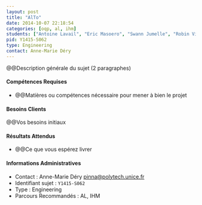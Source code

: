 ```yaml
---
layout: post
title: "AlTo"
date: 2014-10-07 22:18:54
categories: [oqp, al, ihm]
students: ["Antoine Lavail", "Eric Masoero", "Swann Jumelle", "Robin Vivant"]
pid: Y1415-S062
type: Engineering
contact: Anne-Marie Déry
---
```


@@Description générale du sujet (2 paragraphes)

#### Compétences Requises
* @@Matières ou compétences nécessaire pour mener à bien le projet


#### Besoins Clients
@@Vos besoins initiaux

#### Résultats Attendus
 *  @@Ce que vous espérez livrer

#### Informations Administratives
 * Contact : Anne-Marie Déry <pinna@polytech.unice.fr>
 * Identifiant sujet : `Y1415-S062`
 * Type : Engineering
 * Parcours Recommandés : AL,  IHM
